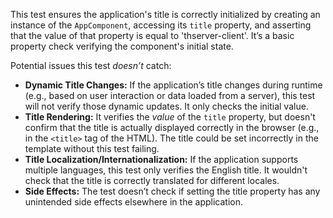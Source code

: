 This test ensures the application's title is correctly initialized by creating an instance of the `AppComponent`, accessing its `title` property, and asserting that the value of that property is equal to 'thserver-client'.  It’s a basic property check verifying the component's initial state.

Potential issues this test *doesn’t* catch:

*   **Dynamic Title Changes:** If the application’s title changes during runtime (e.g., based on user interaction or data loaded from a server), this test will not verify those dynamic updates. It only checks the initial value.
*   **Title Rendering:** It verifies the *value* of the `title` property, but doesn't confirm that the title is actually displayed correctly in the browser (e.g., in the `<title>` tag of the HTML).  The title could be set incorrectly in the template without this test failing.
*   **Title Localization/Internationalization:** If the application supports multiple languages, this test only verifies the English title. It wouldn't check that the title is correctly translated for different locales.
*   **Side Effects:** The test doesn’t check if setting the title property has any unintended side effects elsewhere in the application.